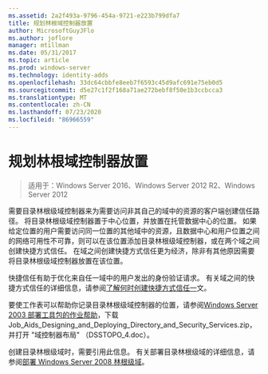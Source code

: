 ```yaml
---
ms.assetid: 2a2f493a-9796-454a-9721-e223b799dfa7
title: 规划林根域控制器放置
author: MicrosoftGuyJFlo
ms.author: joflore
manager: mtillman
ms.date: 05/31/2017
ms.topic: article
ms.prod: windows-server
ms.technology: identity-adds
ms.openlocfilehash: 33dc64cbbfe8eeb7f6593c45d9afc691e75eb0d5
ms.sourcegitcommit: d5e27c1f2f168a71ae272bebf8f50e1b3ccbcca3
ms.translationtype: MT
ms.contentlocale: zh-CN
ms.lasthandoff: 07/23/2020
ms.locfileid: "86966559"
---
```

# <a name="planning-forest-root-domain-controller-placement"></a>规划林根域控制器放置

> 适用于：Windows Server 2016、Windows Server 2012 R2、Windows Server 2012

需要目录林根级域控制器来为需要访问非其自己的域中的资源的客户端创建信任路径。 将目录林根级域控制器置于中心位置，并放置在托管数据中心的位置。 如果给定位置的用户需要访问同一位置的其他域中的资源，且数据中心和用户位置之间的网络可用性不可靠，则可以在该位置添加目录林根级域控制器，或在两个域之间创建快捷方式信任。 在域之间创建快捷方式信任更为经济，除非有其他原因需要将目录林根级域控制器放置在该位置。

快捷信任有助于优化来自任一域中的用户发出的身份验证请求。 有关域之间的快捷方式信任的详细信息，请参阅[了解何时创建快捷方式信任一](/previous-versions/windows/it-pro/windows-server-2008-r2-and-2008/cc754538(v=ws.11))文。

要使工作表可以帮助你记录目录林根级域控制器的位置，请参阅[Windows Server 2003 部署工具包的作业帮助](https://microsoft.com/download/details.aspx?id=9608)，下载 Job_Aids_Designing_and_Deploying_Directory_and_Security_Services.zip，并打开 "域控制器布局" （DSSTOPO_4.doc）。

创建目录林根级域时，需要引用此信息。 有关部署目录林根级域的详细信息，请参阅[部署 Windows Server 2008 林根级域](/previous-versions/windows/it-pro/windows-server-2008-r2-and-2008/cc731174(v=ws.10))。
